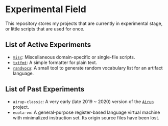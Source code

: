 # Experimental Field
This repository stores my projects that are currently in experimental stage, or little scripts that are used for once.

## List of Active Experiments
 - [`misc`](misc): Miscellaneous domain-specific or single-file scripts.
 - [`txtfmt`](experiments/txtfmt): A simple formatter for plain text.
 - [`randvoca`](experiments/randvoca): A small tool to generate random vocabulary list for an artifact language.

## List of Past Experiments
 - `airup-classic`: A very early \(late 2019 \~ 2020\) version of the [`Airup`](https://github.com/sisungo/airup) project.
 - `euola-vm`: A general-purpose register-based language virtual machine with minimalized instruction set. Its origin
 source files have been lost.
